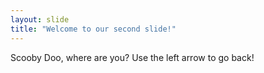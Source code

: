 ```yaml
---
layout: slide
title: "Welcome to our second slide!"
---
```

Scooby Doo, where are you?
Use the left arrow to go back!
